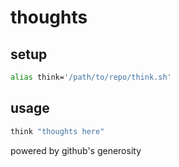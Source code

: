 # thoughts

## setup

```bash
alias think='/path/to/repo/think.sh'
```

## usage

```bash
think "thoughts here"
```

powered by github's generosity
